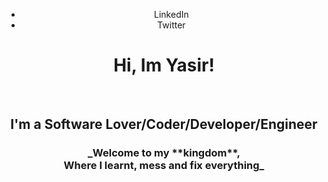<header align="center">
  <nav>
    <ul>
      <li><a>LinkedIn</a></li>
      <li><a>Twitter</a></li>
    </ul>
  </nav>
  <h1> Hi, Im Yasir! </h1><br />
  <h2> I'm a Software Lover/Coder/Developer/Engineer </h2>
  <h3> _Welcome to my **kingdom**,<br /> Where I learnt, mess and fix everything_ </h3>
</header>


